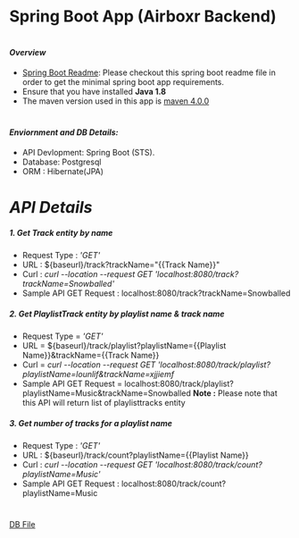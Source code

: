 # Spring Boot App (Airboxr Backend)
#

#### _Overview_

- [Spring Boot Readme](https://github.com/codecentric/springboot-sample-app/blob/master/README.md): Please  checkout this spring boot readme file in order to get the minimal spring boot app requirements.
- Ensure that you have installed **Java 1.8** 
- The maven version used in this app is [maven 4.0.0](https://maven.apache.org/xsd/maven-4.0.0.xsd)

#
#### _Enviornment and DB Details:_
- API Devlopment: Spring Boot (STS).
- Database: Postgresql
- ORM : Hibernate(JPA)

# _API Details_
##### 1. Get Track entity by name

- Request Type : *'GET'*
- URL : ${baseurl}/track?trackName="{{Track Name}}"
- Curl : *curl --location --request GET 'localhost:8080/track?trackName=Snowballed'*
- Sample API GET Request : localhost:8080/track?trackName=Snowballed


##### 2. Get PlaylistTrack entity by playlist name & track name

 - Request Type = *'GET'*
- URL = ${baseurl}/track/playlist?playlistName={{Playlist Name}}&trackName={{Track Name}}
- Curl = *curl --location --request GET 'localhost:8080/track/playlist?playlistName=lounlif&trackName=xjjiemf*
- Sample API GET Request = localhost:8080/track/playlist?playlistName=Music&trackName=Snowballed
**Note :** Please note that this API will return list of playlisttracks entity

##### 3. Get number of tracks for a playlist name

- Request Type : *'GET'*
- URL : ${baseurl}/track/count?playlistName={{Playlist Name}}
- Curl : *curl --location --request GET 'localhost:8080/track/count?playlistName=Music'*
- Sample API GET Request : localhost:8080/track/count?playlistName=Music



#
#
#
[DB File](https://drive.google.com/file/d/1i5Kkyg3_wA1t-ZJs-gwKdpXH9HzxB-zI/view?usp=sharing)
